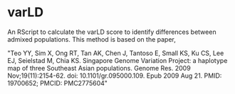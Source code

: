 # varLD
An RScript to calculate the varLD score to identify differences between admixed populations. This method is based on the paper,

"Teo YY, Sim X, Ong RT, Tan AK, Chen J, Tantoso E, Small KS, Ku CS, Lee EJ, Seielstad M, Chia KS. Singapore Genome Variation Project: a haplotype map of three Southeast Asian populations. Genome Res. 2009 Nov;19(11):2154-62. doi: 10.1101/gr.095000.109. Epub 2009 Aug 21. PMID: 19700652; PMCID: PMC2775604"
